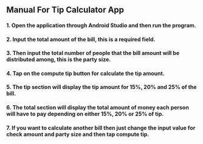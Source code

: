 ## Manual For Tip Calculator App
#### 1. Open the application through Android Studio and then run the program.
#### 2. Input the total amount of the bill, this is a required field.
#### 3. Then input the total number of people that the bill amount will be distributed among, this is the party size.
#### 4. Tap on the compute tip button for calculate the tip amount. 
#### 5. The tip section will display the tip amount for 15%, 20% and 25% of the bill. 
#### 6. The total section will display the total amount of money each person will have to pay depending on either 15%, 20% or 25% of tip.
#### 7. If you want to calculate another bill then just change the input value for check amount and party size and then tap compute tip.